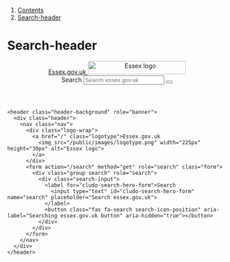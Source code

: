 1.  [Contents](/docs/core/design/overview)
2.  [Search-header](#)

# Search-header

<header class="header-background" role="banner">
  <div class="header">
    <nav class="nav">
      <div class="logo-wrap">
        <a href="/" class="logotype">Essex.gov.uk
          <img src="/public/images/logotype.png" width="225px" height="30px" alt="Essex logo">
        </a>
      </div>
      <form action="/search" method="get" role="search" class="form">
        <div class="group search" role="search">
          <div class="search-input">
            <label for="cludo-search-hero-form">Search
              <input type="text" id="cludo-search-hero-form" name="search" placeholder="Search essex.gov.uk">
            </label>
            <button class="fas fa-search search-icon-position" aria-label="Searching essex.gov.uk button" aria-hidden="true"></button>
          </div>
        </div>
      </form>
    </nav>
  </div>
</header>

    <header class="header-background" role="banner">
      <div class="header">
        <nav class="nav">
          <div class="logo-wrap">
            <a href="/" class="logotype">Essex.gov.uk
              <img src="/public/images/logotype.png" width="225px" height="30px" alt="Essex logo">
            </a>
          </div>
          <form action="/search" method="get" role="search" class="form">
            <div class="group search" role="search">
              <div class="search-input">
                <label for="cludo-search-hero-form">Search
                  <input type="text" id="cludo-search-hero-form" name="search" placeholder="Search essex.gov.uk">
                </label>
                <button class="fas fa-search search-icon-position" aria-label="Searching essex.gov.uk button" aria-hidden="true"></button>
              </div>
            </div>
          </form>
        </nav>
      </div>
    </header>